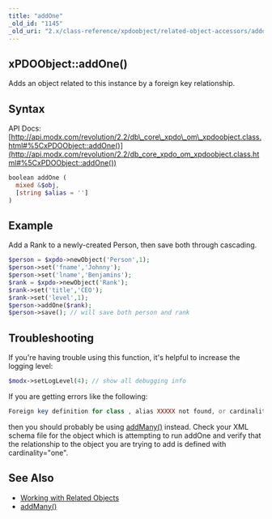 ```yaml
---
title: "addOne"
_old_id: "1145"
_old_uri: "2.x/class-reference/xpdoobject/related-object-accessors/addone"
---
```


## xPDOObject::addOne()

 Adds an object related to this instance by a foreign key relationship.

## Syntax

 API Docs: [http://api.modx.com/revolution/2.2/db\_core\_xpdo\_om\_xpdoobject.class.html#%5CxPDOObject::addOne()](http://api.modx.com/revolution/2.2/db_core_xpdo_om_xpdoobject.class.html#%5CxPDOObject::addOne())

 ``` php
boolean addOne (
   mixed &$obj,
   [string $alias = '']
)
```

## Example

 Add a Rank to a newly-created Person, then save both through cascading.

 ``` php
$person = $xpdo->newObject('Person',1);
$person->set('fname','Johnny');
$person->set('lname','Benjamins');
$rank = $xpdo->newObject('Rank');
$rank->set('title','CEO');
$rank->set('level',1);
$person->addOne($rank);
$person->save(); // will save both person and rank
```

## Troubleshooting

 If you're having trouble using this function, it's helpful to increase the logging level:

 ``` php
$modx->setLogLevel(4); // show all debugging info
```

 If you are getting errors like the following:

``` php
Foreign key definition for class , alias XXXXX not found, or cardinality is not 'one'.
```

 then you should probably be using [addMany()](extending-modx/xpdo/class-reference/xpdoobject/related-object-accessors/addmany) instead. Check your XML schema file for the object which is attempting to run addOne and verify that the relationship to the object you are trying to add is defined with cardinality="one".

## See Also

- [Working with Related Objects](extending-modx/xpdo/retrieving-objects/related-objects "Working with Related Objects")
- [addMany()](extending-modx/xpdo/class-reference/xpdoobject/related-object-accessors/addmany)